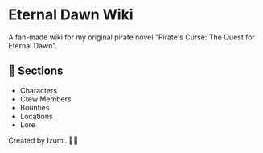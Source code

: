 # Eternal Dawn Wiki
A fan-made wiki for my original pirate novel "Pirate's Curse: The Quest for Eternal Dawn".

## 📖 Sections
- Characters
- Crew Members
- Bounties
- Locations
- Lore

Created by Izumi. 🏴‍☠️
